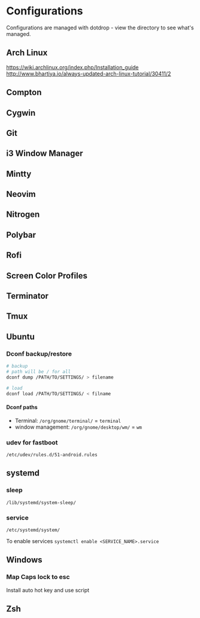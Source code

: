 # Configurations

Configurations are managed with dotdrop - view the directory to see what's managed.

## Arch Linux
https://wiki.archlinux.org/index.php/Installation_guide  
http://www.bhartiya.io/always-updated-arch-linux-tutorial/30411/2

## Compton

## Cygwin

## Git

## i3 Window Manager

## Mintty

## Neovim

## Nitrogen

## Polybar

## Rofi

## Screen Color Profiles

## Terminator

## Tmux

## Ubuntu
### Dconf backup/restore
```sh
# backup
# path will be / for all
dconf dump /PATH/TO/SETTINGS/ > filename

# load
dconf load /PATH/TO/SETTINGS/ < filname
```

#### Dconf paths
- Terminal: `/org/gnome/terminal/` = `terminal`
- window management: `/org/gnome/desktop/wm/` = `wm`

### udev for fastboot
`/etc/udev/rules.d/51-android.rules`

## systemd

### sleep
`/lib/systemd/system-sleep/`

### service
`/etc/systemd/system/`

To enable services `systemctl enable <SERVICE_NAME>.service`

## Windows
### Map Caps lock to esc
Install auto hot key and use script

## Zsh
